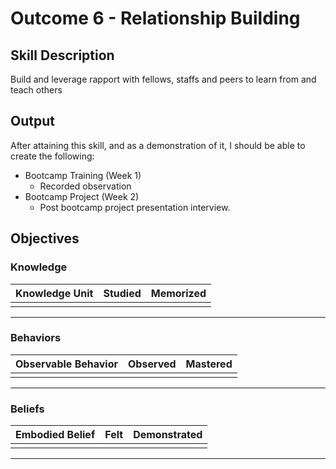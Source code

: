 # Outcome 6 - Relationship Building

## Skill Description
Build and leverage rapport with fellows, staffs and peers to learn from and teach others

## Output
After attaining this skill, and as a demonstration of it, I should be able to create the following:
- Bootcamp Training (Week 1) 
    - Recorded observation
- Bootcamp Project (Week 2) 
    - Post bootcamp project presentation interview.

## Objectives

### Knowledge

| Knowledge Unit | Studied | Memorized |
|:---|:---:|:---:|
| | | |

---

### Behaviors

| Observable Behavior | Observed | Mastered |
|:---|:---:|:---:|
| | | |

---

### Beliefs

| Embodied Belief | Felt | Demonstrated |
|:---|:---:|:---:|
| | | |

---
